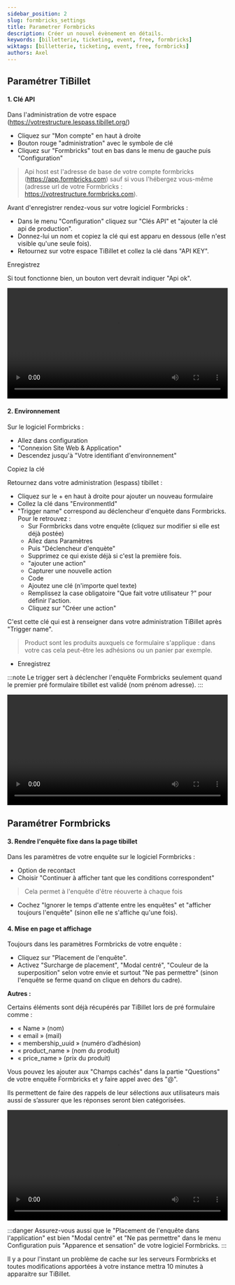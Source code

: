```yaml
---
sidebar_position: 2
slug: formbricks_settings
title: Parametrer Formbricks
description: Créer un nouvel évènement en détails.
keywords: [billetterie, ticketing, event, free, formbricks]
wiktags: [billetterie, ticketing, event, free, formbricks]
authors: Axel
---
```



## Paramétrer TiBillet

#### 1. Clé API
Dans l'administration de votre espace (https://votrestructure.lespass.tibillet.org/)
- Cliquez sur "Mon compte" en haut à droite
- Bouton rouge "administration" avec le symbole de clé
- Cliquez sur "Formbricks" tout en bas dans le menu de gauche puis "Configuration"

> Api host est l'adresse de base de votre compte formbricks (https://app.formbricks.com) sauf si vous l'hébergez vous-même (adresse url de votre Formbricks : https://votrestructure.formbricks.com).

Avant d'enregistrer rendez-vous sur votre logiciel Formbricks :
  - Dans le menu "Configuration" cliquez sur "Clés API" et "ajouter la clé api de production".
  - Donnez-lui un nom et copiez la clé qui est apparu en dessous (elle n'est visible qu'une seule fois).
  - Retournez sur votre espace TiBillet et collez la clé dans "API KEY".

Enregistrez

Si tout fonctionne bien, un bouton vert devrait indiquer "Api ok".

<video width="100%" controls src="/img/apiformbricks.mp4"></video>



#### 2. Environnement
Sur le logiciel Formbricks :
- Allez dans configuration
- "Connexion Site Web & Application"
- Descendez jusqu'à "Votre identifiant d'environnement"

Copiez la clé

Retournez dans votre administration (lespass) tibillet :
- Cliquez sur le + en haut à droite pour ajouter un nouveau formulaire
- Collez la clé dans "EnvironmentId"
- "Trigger name" correspond au déclencheur d'enquète dans Formbricks. Pour le retrouvez :
  - Sur Formbricks dans votre enquête (cliquez sur modifier si elle est déjà postée)
  - Allez dans Paramètres
  - Puis "Déclencheur d'enquète"
  - Supprimez ce qui existe déjà si c'est la première fois.
  - "ajouter une action"
  - Capturer une nouvelle action
  - Code
  - Ajoutez une clé (n'importe quel texte)
  - Remplissez la case obligatoire "Que fait votre utilisateur ?" pour définir l'action.
  - Cliquez sur "Créer une action"

C'est cette clé qui est à renseigner dans votre administration TiBillet après "Trigger name".

>Product sont les produits auxquels ce formulaire s'applique : dans votre cas cela peut-être les adhésions ou un panier par exemple.
- Enregistrez

:::note
Le trigger sert à déclencher l'enquête Formbricks seulement quand le premier pré formulaire tibillet est validé (nom prénom adresse).
:::


<video width="100%" controls src="/img/envtriggerformbricks.mp4"></video>


## Paramétrer Formbricks

#### 3. Rendre l'enquête fixe dans la page tibillet

Dans les paramètres de votre enquête sur le logiciel Formbricks :
- Option de recontact 
- Choisir "Continuer à afficher tant que les conditions correspondent"

>Cela permet à l'enquête d'être réouverte à chaque fois

- Cochez "Ignorer le temps d'attente entre les enquêtes" et "afficher toujours l'enquête" (sinon elle ne s'affiche qu'une fois).

#### 4. Mise en page et affichage 

Toujours dans les paramètres Formbricks de votre enquête :
- Cliquez sur "Placement de l'enquête".
- Activez "Surcharge de placement", "Modal centré", "Couleur de la superposition" selon votre envie et surtout "Ne pas permettre" (sinon l'enquête se ferme quand on clique en dehors du cadre).

**Autres :**

Certains éléments sont déjà récupérés par TiBillet lors de pré formulaire comme : 
- « Name » (nom)
- « email » (mail)
- « membership_uuid » (numéro d’adhésion)
- « product_name » (nom du produit)
- « price_name » (prix du produit)

Vous pouvez les ajouter aux "Champs cachés" dans la partie "Questions" de votre enquête Formbricks et y faire appel avec des "@".

Ils permettent de faire des rappels de leur sélections aux utilisateurs mais aussi de s’assurer que les réponses seront bien catégorisées.

<video width="100%" controls src="/img/optionsformbricks.mp4"></video>


:::danger
Assurez-vous aussi que le "Placement de l'enquête dans l'application" est bien "Modal centré" et "Ne pas permettre" dans le menu Configuration puis "Apparence et sensation" de votre logiciel Formbricks.
:::

Il y a pour l'instant un problème de cache sur les serveurs Formbricks et toutes modifications apportées à votre instance mettra 10 minutes à apparaitre sur TiBillet.
